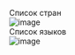 Список стран <br>
![image](https://github.com/OlegEgoism/django_Countries_Languages/assets/81327146/6521a33e-38e0-4d99-941b-f652ba210458) <br>
Список языков <br>
![image](https://github.com/OlegEgoism/django_Countries_Languages/assets/81327146/cde3fc94-ca43-45e3-ba6c-4721fb650e23) <br>
